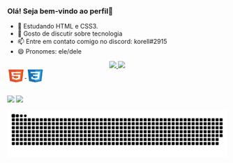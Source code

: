 ### Olá! Seja bem-vindo ao perfil👋

- 🌱 Estudando HTML e CSS3.
- 💬 Gosto de discutir sobre tecnologia
- 📫 Entre em contato comigo no discord: korell#2915
- 😄 Pronomes: ele/dele

<div align="center">
  <a href="https://github.com/korell22">
  <img height="180em" src="https://github-readme-stats.vercel.app/api?username=korell22&show_icons=true&theme=dark&include_all_commits=true&count_private=true"/>
  <img height="180em" src="https://github-readme-stats.vercel.app/api/top-langs/?username=korell22&layout=compact&langs_count=7&theme=dark"/>
</div>
<div style="display: inline_block">
  <img align="center" alt="Rafa-HTML" height="30" width="40" src="https://raw.githubusercontent.com/devicons/devicon/master/icons/html5/html5-original.svg">
  <img align="center" alt="Rafa-CSS" height="30" width="40" src="https://raw.githubusercontent.com/devicons/devicon/master/icons/css3/css3-original.svg">
</div>
  
  ##
 
<div> 
 <a href="https://twitter.com/Korell222" target="_blank"><img src="https://img.shields.io/badge/Twitter-1DA1F2?style=for-the-badge&logo=twitter&logoColor=white" target="_blank"></a> 
  <a href = "realkorell@gmail.com"><img src="https://img.shields.io/badge/Gmail-D14836?style=for-the-badge&logo=gmail&logoColor=white" target="_blank"></a>
 
  ![Snake animation](https://github.com/korell22/korell22/blob/output/github-contribution-grid-snake.svg)
 
</div>
